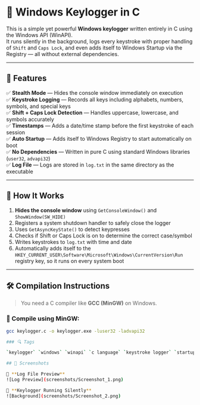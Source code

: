 # 🔐 Windows Keylogger in C

This is a simple yet powerful **Windows keylogger** written entirely in C using the Windows API (WinAPI).  
It runs silently in the background, logs every keystroke with proper handling of `Shift` and `Caps Lock`, and even adds itself to Windows Startup via the Registry — all without external dependencies.

---

## 🚀 Features

✅ **Stealth Mode** — Hides the console window immediately on execution  
✅ **Keystroke Logging** — Records all keys including alphabets, numbers, symbols, and special keys  
✅ **Shift + Caps Lock Detection** — Handles uppercase, lowercase, and symbols accurately  
✅ **Timestamps** — Adds a date/time stamp before the first keystroke of each session  
✅ **Auto Startup** — Adds itself to Windows Registry to start automatically on boot  
✅ **No Dependencies** — Written in pure C using standard Windows libraries (`user32`, `advapi32`)  
✅ **Log File** — Logs are stored in `log.txt` in the same directory as the executable

---

## 🧠 How It Works

1. **Hides the console window** using `GetConsoleWindow()` and `ShowWindow(SW_HIDE)`
2. Registers a system shutdown handler to safely close the logger
3. Uses `GetAsyncKeyState()` to detect keypresses
4. Checks if Shift or Caps Lock is on to determine the correct case/symbol
5. Writes keystrokes to `log.txt` with time and date
6. Automatically adds itself to the `HKEY_CURRENT_USER\Software\Microsoft\Windows\CurrentVersion\Run` registry key, so it runs on every system boot

---

## 🛠️ Compilation Instructions

> You need a C compiler like **GCC (MinGW)** on Windows.

### 🔧 Compile using MinGW:

```bash
gcc keylogger.c -o keylogger.exe -luser32 -ladvapi32

### 🔍 Tags

`keylogger` `windows` `winapi` `c language` `keystroke logger` `startup registry` `cybersecurity` `system programming`

## 📸 Screenshots

🔹 **Log File Preview**  
![Log Preview](screenshots/Screenshot_1.png)

🔹 **Keylogger Running Silently**  
![Background](screenshots/Screenshot_2.png)
